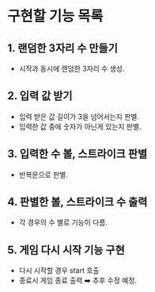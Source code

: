 # 구현할 기능 목록

## 1. 랜덤한 3자리 수 만들기

- 시작과 동시에 랜덤한 3자리 수 생성.

## 2. 입력 값 받기

- 입력 받은 값 길이가 3을 넘어서는지 판별.
- 입력한 값 중에 숫자가 아닌게 있는지 판별.

## 3. 입력한 수 볼, 스트라이크 판별

- 반복문으로 판별.

## 4. 판별한 볼, 스트라이크 수 출력

- 각 경우의 수 별로 기능이 다름.

## 5. 게임 다시 시작 기능 구현

- 다시 시작할 경우 start 호출
- 종료시 게임 종료 출력 ➡️ 추후 수정 예정.
